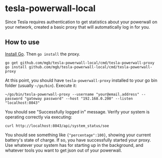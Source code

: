 # tesla-powerwall-local

Since Tesla requires authentication to get statistics about your powerwall on your network, created a basic proxy that will automatically log in for you.

## How to use

[Install Go](https://golang.org/dl/). Then `go install` the proxy.
```
go get github.com/mgb/tesla-powerwall-local/cmd/tesla-powerwall-proxy
go install github.com/mgb/tesla-powerwall-local/cmd/tesla-powerwall-proxy
```

At this point, you should have `tesla-powerwall-proxy` installed to your go bin folder (usually `~/go/bin`). Execute it:
```
~/go/bin/tesla-powerwall-proxy --username "your@email.address" --password "gateway password" --host "192.168.0.200" --listen "localhost:8043"
```

You should see "Successfully logged in" message. Verify your system is operating correctly via executing:
```
curl http://localhost:8043/api/system_status/soe
```

You should see something like `{"percentage":100}`, showing your current battery's state of charge. If so, you have successfully started your proxy. Use whatever your system has for starting up in the background, and whatever tools you want to get json out of your powerwall.
